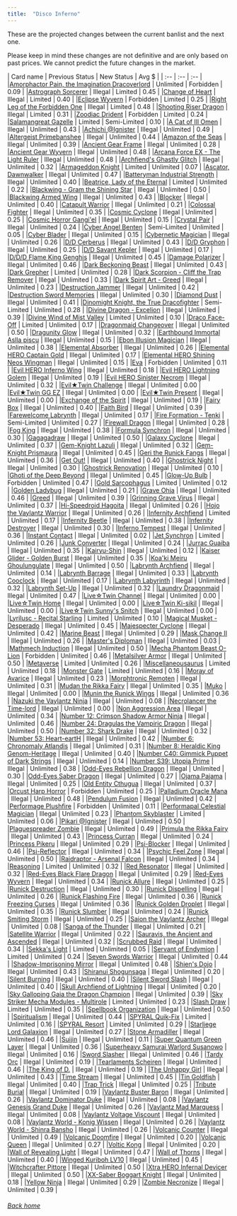 ```yaml
---
title:  "Disco Inferno"
---
```


These are the projected changes between the current banlist and the next one.

Please keep in mind these changes are not definitive and are only based on past prices. We cannot predict the future changes in the market.

| Card name | Previous Status | New Status | Avg $ |
| :-- | :-- | :-- |
|[Amorphactor Pain, the Imagination Dracoverlord](https://db.ygoprodeck.com/card/?search=Amorphactor%20Pain,%20the%20Imagination%20Dracoverlord) | Unlimited | Forbidden | 0.09 |
|[Astrograph Sorcerer](https://db.ygoprodeck.com/card/?search=Astrograph%20Sorcerer) | Illegal | Limited | 0.45 |
|[Change of Heart](https://db.ygoprodeck.com/card/?search=Change%20of%20Heart) | Illegal | Limited | 0.40 |
|[Eclipse Wyvern](https://db.ygoprodeck.com/card/?search=Eclipse%20Wyvern) | Forbidden | Limited | 0.25 |
|[Right Leg of the Forbidden One](https://db.ygoprodeck.com/card/?search=Right%20Leg%20of%20the%20Forbidden%20One) | Illegal | Limited | 0.48 |
|[Shooting Riser Dragon](https://db.ygoprodeck.com/card/?search=Shooting%20Riser%20Dragon) | Illegal | Limited | 0.31 |
|[Zoodiac Drident](https://db.ygoprodeck.com/card/?search=Zoodiac%20Drident) | Forbidden | Limited | 0.24 |
|[Salamangreat Gazelle](https://db.ygoprodeck.com/card/?search=Salamangreat%20Gazelle) | Limited | Semi-Limited | 0.10 |
|[A Cat of Ill Omen](https://db.ygoprodeck.com/card/?search=A%20Cat%20of%20Ill%20Omen) | Illegal | Unlimited | 0.43 |
|[Achichi @Ignister](https://db.ygoprodeck.com/card/?search=Achichi%20@Ignister) | Illegal | Unlimited | 0.49 |
|[Altergeist Primebanshee](https://db.ygoprodeck.com/card/?search=Altergeist%20Primebanshee) | Illegal | Unlimited | 0.44 |
|[Amazon of the Seas](https://db.ygoprodeck.com/card/?search=Amazon%20of%20the%20Seas) | Illegal | Unlimited | 0.39 |
|[Ancient Gear Frame](https://db.ygoprodeck.com/card/?search=Ancient%20Gear%20Frame) | Illegal | Unlimited | 0.28 |
|[Ancient Gear Wyvern](https://db.ygoprodeck.com/card/?search=Ancient%20Gear%20Wyvern) | Illegal | Unlimited | 0.48 |
|[Arcana Force EX - The Light Ruler](https://db.ygoprodeck.com/card/?search=Arcana%20Force%20EX%20-%20The%20Light%20Ruler) | Illegal | Unlimited | 0.48 |
|[Archfiend's Ghastly Glitch](https://db.ygoprodeck.com/card/?search=Archfiend's%20Ghastly%20Glitch) | Illegal | Unlimited | 0.32 |
|[Armageddon Knight](https://db.ygoprodeck.com/card/?search=Armageddon%20Knight) | Limited | Unlimited | 0.07 |
|[Ascator, Dawnwalker](https://db.ygoprodeck.com/card/?search=Ascator,%20Dawnwalker) | Illegal | Unlimited | 0.47 |
|[Batteryman Industrial Strength](https://db.ygoprodeck.com/card/?search=Batteryman%20Industrial%20Strength) | Illegal | Unlimited | 0.40 |
|[Beatrice, Lady of the Eternal](https://db.ygoprodeck.com/card/?search=Beatrice,%20Lady%20of%20the%20Eternal) | Limited | Unlimited | 0.22 |
|[Blackwing - Gram the Shining Star](https://db.ygoprodeck.com/card/?search=Blackwing%20-%20Gram%20the%20Shining%20Star) | Illegal | Unlimited | 0.50 |
|[Blackwing Armed Wing](https://db.ygoprodeck.com/card/?search=Blackwing%20Armed%20Wing) | Illegal | Unlimited | 0.43 |
|[Blocker](https://db.ygoprodeck.com/card/?search=Blocker) | Illegal | Unlimited | 0.40 |
|[Catapult Warrior](https://db.ygoprodeck.com/card/?search=Catapult%20Warrior) | Illegal | Unlimited | 0.21 |
|[Colossal Fighter](https://db.ygoprodeck.com/card/?search=Colossal%20Fighter) | Illegal | Unlimited | 0.35 |
|[Cosmic Cyclone](https://db.ygoprodeck.com/card/?search=Cosmic%20Cyclone) | Illegal | Unlimited | 0.25 |
|[Cosmic Horror Gangi'el](https://db.ygoprodeck.com/card/?search=Cosmic%20Horror%20Gangi'el) | Illegal | Unlimited | 0.15 |
|[Crystal Pair](https://db.ygoprodeck.com/card/?search=Crystal%20Pair) | Illegal | Unlimited | 0.24 |
|[Cyber Angel Benten](https://db.ygoprodeck.com/card/?search=Cyber%20Angel%20Benten) | Semi-Limited | Unlimited | 0.05 |
|[Cyber Blader](https://db.ygoprodeck.com/card/?search=Cyber%20Blader) | Illegal | Unlimited | 0.15 |
|[Cybernetic Magician](https://db.ygoprodeck.com/card/?search=Cybernetic%20Magician) | Illegal | Unlimited | 0.26 |
|[D/D Cerberus](https://db.ygoprodeck.com/card/?search=D/D%20Cerberus) | Illegal | Unlimited | 0.43 |
|[D/D Gryphon](https://db.ygoprodeck.com/card/?search=D/D%20Gryphon) | Illegal | Unlimited | 0.25 |
|[D/D Savant Kepler](https://db.ygoprodeck.com/card/?search=D/D%20Savant%20Kepler) | Illegal | Unlimited | 0.17 |
|[D/D/D Flame King Genghis](https://db.ygoprodeck.com/card/?search=D/D/D%20Flame%20King%20Genghis) | Illegal | Unlimited | 0.45 |
|[Damage Polarizer](https://db.ygoprodeck.com/card/?search=Damage%20Polarizer) | Illegal | Unlimited | 0.46 |
|[Dark Beckoning Beast](https://db.ygoprodeck.com/card/?search=Dark%20Beckoning%20Beast) | Illegal | Unlimited | 0.43 |
|[Dark Grepher](https://db.ygoprodeck.com/card/?search=Dark%20Grepher) | Limited | Unlimited | 0.28 |
|[Dark Scorpion - Cliff the Trap Remover](https://db.ygoprodeck.com/card/?search=Dark%20Scorpion%20-%20Cliff%20the%20Trap%20Remover) | Illegal | Unlimited | 0.33 |
|[Dark Spirit Art - Greed](https://db.ygoprodeck.com/card/?search=Dark%20Spirit%20Art%20-%20Greed) | Illegal | Unlimited | 0.23 |
|[Destruction Jammer](https://db.ygoprodeck.com/card/?search=Destruction%20Jammer) | Illegal | Unlimited | 0.42 |
|[Destruction Sword Memories](https://db.ygoprodeck.com/card/?search=Destruction%20Sword%20Memories) | Illegal | Unlimited | 0.30 |
|[Diamond Dust](https://db.ygoprodeck.com/card/?search=Diamond%20Dust) | Illegal | Unlimited | 0.41 |
|[Dinomight Knight, the True Dracofighter](https://db.ygoprodeck.com/card/?search=Dinomight%20Knight,%20the%20True%20Dracofighter) | Semi-Limited | Unlimited | 0.28 |
|[Divine Dragon - Excelion](https://db.ygoprodeck.com/card/?search=Divine%20Dragon%20-%20Excelion) | Illegal | Unlimited | 0.39 |
|[Divine Wind of Mist Valley](https://db.ygoprodeck.com/card/?search=Divine%20Wind%20of%20Mist%20Valley) | Limited | Unlimited | 0.10 |
|[Draco Face-Off](https://db.ygoprodeck.com/card/?search=Draco%20Face-Off) | Limited | Unlimited | 0.17 |
|[Dragonmaid Changeover](https://db.ygoprodeck.com/card/?search=Dragonmaid%20Changeover) | Illegal | Unlimited | 0.50 |
|[Dragunity Glow](https://db.ygoprodeck.com/card/?search=Dragunity%20Glow) | Illegal | Unlimited | 0.32 |
|[Earthbound Immortal Aslla piscu](https://db.ygoprodeck.com/card/?search=Earthbound%20Immortal%20Aslla%20piscu) | Illegal | Unlimited | 0.15 |
|[Ebon Illusion Magician](https://db.ygoprodeck.com/card/?search=Ebon%20Illusion%20Magician) | Illegal | Unlimited | 0.38 |
|[Elemental Absorber](https://db.ygoprodeck.com/card/?search=Elemental%20Absorber) | Illegal | Unlimited | 0.26 |
|[Elemental HERO Captain Gold](https://db.ygoprodeck.com/card/?search=Elemental%20HERO%20Captain%20Gold) | Illegal | Unlimited | 0.17 |
|[Elemental HERO Shining Neos Wingman](https://db.ygoprodeck.com/card/?search=Elemental%20HERO%20Shining%20Neos%20Wingman) | Illegal | Unlimited | 0.15 |
|[Eva](https://db.ygoprodeck.com/card/?search=Eva) | Forbidden | Unlimited | 0.11 |
|[Evil HERO Inferno Wing](https://db.ygoprodeck.com/card/?search=Evil%20HERO%20Inferno%20Wing) | Illegal | Unlimited | 0.18 |
|[Evil HERO Lightning Golem](https://db.ygoprodeck.com/card/?search=Evil%20HERO%20Lightning%20Golem) | Illegal | Unlimited | 0.19 |
|[Evil HERO Sinister Necrom](https://db.ygoprodeck.com/card/?search=Evil%20HERO%20Sinister%20Necrom) | Illegal | Unlimited | 0.32 |
|[Evil★Twin Challenge](https://db.ygoprodeck.com/card/?search=Evil★Twin%20Challenge) | Illegal | Unlimited | 0.00 |
|[Evil★Twin GG EZ](https://db.ygoprodeck.com/card/?search=Evil★Twin%20GG%20EZ) | Illegal | Unlimited | 0.00 |
|[Evil★Twin Present](https://db.ygoprodeck.com/card/?search=Evil★Twin%20Present) | Illegal | Unlimited | 0.00 |
|[Exchange of the Spirit](https://db.ygoprodeck.com/card/?search=Exchange%20of%20the%20Spirit) | Illegal | Unlimited | 0.19 |
|[Fairy Box](https://db.ygoprodeck.com/card/?search=Fairy%20Box) | Illegal | Unlimited | 0.40 |
|[Faith Bird](https://db.ygoprodeck.com/card/?search=Faith%20Bird) | Illegal | Unlimited | 0.39 |
|[Farewelcome Labrynth](https://db.ygoprodeck.com/card/?search=Farewelcome%20Labrynth) | Illegal | Unlimited | 0.17 |
|[Fire Formation - Tenki](https://db.ygoprodeck.com/card/?search=Fire%20Formation%20-%20Tenki) | Semi-Limited | Unlimited | 0.27 |
|[Firewall Dragon](https://db.ygoprodeck.com/card/?search=Firewall%20Dragon) | Illegal | Unlimited | 0.28 |
|[Fog King](https://db.ygoprodeck.com/card/?search=Fog%20King) | Illegal | Unlimited | 0.38 |
|[Formula Synchron](https://db.ygoprodeck.com/card/?search=Formula%20Synchron) | Illegal | Unlimited | 0.30 |
|[Gagagadraw](https://db.ygoprodeck.com/card/?search=Gagagadraw) | Illegal | Unlimited | 0.50 |
|[Galaxy Cyclone](https://db.ygoprodeck.com/card/?search=Galaxy%20Cyclone) | Illegal | Unlimited | 0.37 |
|[Gem-Knight Lazuli](https://db.ygoprodeck.com/card/?search=Gem-Knight%20Lazuli) | Illegal | Unlimited | 0.32 |
|[Gem-Knight Prismaura](https://db.ygoprodeck.com/card/?search=Gem-Knight%20Prismaura) | Illegal | Unlimited | 0.45 |
|[Geri the Runick Fangs](https://db.ygoprodeck.com/card/?search=Geri%20the%20Runick%20Fangs) | Illegal | Unlimited | 0.36 |
|[Get Out!](https://db.ygoprodeck.com/card/?search=Get%20Out!) | Illegal | Unlimited | 0.40 |
|[Ghostrick Night](https://db.ygoprodeck.com/card/?search=Ghostrick%20Night) | Illegal | Unlimited | 0.30 |
|[Ghostrick Renovation](https://db.ygoprodeck.com/card/?search=Ghostrick%20Renovation) | Illegal | Unlimited | 0.10 |
|[Ghoti of the Deep Beyond](https://db.ygoprodeck.com/card/?search=Ghoti%20of%20the%20Deep%20Beyond) | Illegal | Unlimited | 0.45 |
|[Glow-Up Bulb](https://db.ygoprodeck.com/card/?search=Glow-Up%20Bulb) | Forbidden | Unlimited | 0.47 |
|[Gold Sarcophagus](https://db.ygoprodeck.com/card/?search=Gold%20Sarcophagus) | Limited | Unlimited | 0.12 |
|[Golden Ladybug](https://db.ygoprodeck.com/card/?search=Golden%20Ladybug) | Illegal | Unlimited | 0.21 |
|[Grave Ohja](https://db.ygoprodeck.com/card/?search=Grave%20Ohja) | Illegal | Unlimited | 0.46 |
|[Greed](https://db.ygoprodeck.com/card/?search=Greed) | Illegal | Unlimited | 0.39 |
|[Grinning Grave Virus](https://db.ygoprodeck.com/card/?search=Grinning%20Grave%20Virus) | Illegal | Unlimited | 0.37 |
|[Hi-Speedroid Hagoita](https://db.ygoprodeck.com/card/?search=Hi-Speedroid%20Hagoita) | Illegal | Unlimited | 0.26 |
|[Hojo the Vaylantz Warrior](https://db.ygoprodeck.com/card/?search=Hojo%20the%20Vaylantz%20Warrior) | Illegal | Unlimited | 0.26 |
|[Infernity Archfiend](https://db.ygoprodeck.com/card/?search=Infernity%20Archfiend) | Limited | Unlimited | 0.17 |
|[Infernity Beetle](https://db.ygoprodeck.com/card/?search=Infernity%20Beetle) | Illegal | Unlimited | 0.38 |
|[Infernity Destroyer](https://db.ygoprodeck.com/card/?search=Infernity%20Destroyer) | Illegal | Unlimited | 0.30 |
|[Inferno Tempest](https://db.ygoprodeck.com/card/?search=Inferno%20Tempest) | Illegal | Unlimited | 0.36 |
|[Instant Contact](https://db.ygoprodeck.com/card/?search=Instant%20Contact) | Illegal | Unlimited | 0.02 |
|[Jet Synchron](https://db.ygoprodeck.com/card/?search=Jet%20Synchron) | Limited | Unlimited | 0.26 |
|[Junk Converter](https://db.ygoprodeck.com/card/?search=Junk%20Converter) | Illegal | Unlimited | 0.24 |
|[Jurrac Guaiba](https://db.ygoprodeck.com/card/?search=Jurrac%20Guaiba) | Illegal | Unlimited | 0.35 |
|[Kairyu-Shin](https://db.ygoprodeck.com/card/?search=Kairyu-Shin) | Illegal | Unlimited | 0.12 |
|[Kaiser Glider - Golden Burst](https://db.ygoprodeck.com/card/?search=Kaiser%20Glider%20-%20Golden%20Burst) | Illegal | Unlimited | 0.35 |
|[Koa'ki Meiru Ghoulungulate](https://db.ygoprodeck.com/card/?search=Koa'ki%20Meiru%20Ghoulungulate) | Illegal | Unlimited | 0.50 |
|[Labrynth Archfiend](https://db.ygoprodeck.com/card/?search=Labrynth%20Archfiend) | Illegal | Unlimited | 0.14 |
|[Labrynth Barrage](https://db.ygoprodeck.com/card/?search=Labrynth%20Barrage) | Illegal | Unlimited | 0.33 |
|[Labrynth Cooclock](https://db.ygoprodeck.com/card/?search=Labrynth%20Cooclock) | Illegal | Unlimited | 0.17 |
|[Labrynth Labyrinth](https://db.ygoprodeck.com/card/?search=Labrynth%20Labyrinth) | Illegal | Unlimited | 0.32 |
|[Labrynth Set-Up](https://db.ygoprodeck.com/card/?search=Labrynth%20Set-Up) | Illegal | Unlimited | 0.32 |
|[Laundry Dragonmaid](https://db.ygoprodeck.com/card/?search=Laundry%20Dragonmaid) | Illegal | Unlimited | 0.47 |
|[Live☆Twin Channel](https://db.ygoprodeck.com/card/?search=Live☆Twin%20Channel) | Illegal | Unlimited | 0.00 |
|[Live☆Twin Home](https://db.ygoprodeck.com/card/?search=Live☆Twin%20Home) | Illegal | Unlimited | 0.00 |
|[Live☆Twin Ki-sikil](https://db.ygoprodeck.com/card/?search=Live☆Twin%20Ki-sikil) | Illegal | Unlimited | 0.00 |
|[Live☆Twin Sunny's Snitch](https://db.ygoprodeck.com/card/?search=Live☆Twin%20Sunny's%20Snitch) | Illegal | Unlimited | 0.00 |
|[Lyrilusc - Recital Starling](https://db.ygoprodeck.com/card/?search=Lyrilusc%20-%20Recital%20Starling) | Limited | Unlimited | 0.10 |
|[Magical Musket - Desperado](https://db.ygoprodeck.com/card/?search=Magical%20Musket%20-%20Desperado) | Illegal | Unlimited | 0.45 |
|[Majespecter Cyclone](https://db.ygoprodeck.com/card/?search=Majespecter%20Cyclone) | Illegal | Unlimited | 0.42 |
|[Marine Beast](https://db.ygoprodeck.com/card/?search=Marine%20Beast) | Illegal | Unlimited | 0.29 |
|[Mask Change II](https://db.ygoprodeck.com/card/?search=Mask%20Change%20II) | Illegal | Unlimited | 0.26 |
|[Master's Diploman](https://db.ygoprodeck.com/card/?search=Master's%20Diploman) | Illegal | Unlimited | 0.03 |
|[Mathmech Induction](https://db.ygoprodeck.com/card/?search=Mathmech%20Induction) | Illegal | Unlimited | 0.50 |
|[Mecha Phantom Beast O-Lion](https://db.ygoprodeck.com/card/?search=Mecha%20Phantom%20Beast%20O-Lion) | Forbidden | Unlimited | 0.46 |
|[Metalsilver Armor](https://db.ygoprodeck.com/card/?search=Metalsilver%20Armor) | Illegal | Unlimited | 0.50 |
|[Metaverse](https://db.ygoprodeck.com/card/?search=Metaverse) | Limited | Unlimited | 0.26 |
|[Miscellaneousaurus](https://db.ygoprodeck.com/card/?search=Miscellaneousaurus) | Limited | Unlimited | 0.18 |
|[Monster Gate](https://db.ygoprodeck.com/card/?search=Monster%20Gate) | Limited | Unlimited | 0.16 |
|[Moray of Avarice](https://db.ygoprodeck.com/card/?search=Moray%20of%20Avarice) | Illegal | Unlimited | 0.23 |
|[Morphtronic Remoten](https://db.ygoprodeck.com/card/?search=Morphtronic%20Remoten) | Illegal | Unlimited | 0.31 |
|[Mudan the Rikka Fairy](https://db.ygoprodeck.com/card/?search=Mudan%20the%20Rikka%20Fairy) | Illegal | Unlimited | 0.35 |
|[Muko](https://db.ygoprodeck.com/card/?search=Muko) | Illegal | Unlimited | 0.00 |
|[Munin the Runick Wings](https://db.ygoprodeck.com/card/?search=Munin%20the%20Runick%20Wings) | Illegal | Unlimited | 0.36 |
|[Nazuki the Vaylantz Ninja](https://db.ygoprodeck.com/card/?search=Nazuki%20the%20Vaylantz%20Ninja) | Illegal | Unlimited | 0.08 |
|[Necrolancer the Time-lord](https://db.ygoprodeck.com/card/?search=Necrolancer%20the%20Time-lord) | Illegal | Unlimited | 0.00 |
|[Non Aggression Area](https://db.ygoprodeck.com/card/?search=Non%20Aggression%20Area) | Illegal | Unlimited | 0.34 |
|[Number 12: Crimson Shadow Armor Ninja](https://db.ygoprodeck.com/card/?search=Number%2012:%20Crimson%20Shadow%20Armor%20Ninja) | Illegal | Unlimited | 0.46 |
|[Number 24: Dragulas the Vampiric Dragon](https://db.ygoprodeck.com/card/?search=Number%2024:%20Dragulas%20the%20Vampiric%20Dragon) | Illegal | Unlimited | 0.50 |
|[Number 32: Shark Drake](https://db.ygoprodeck.com/card/?search=Number%2032:%20Shark%20Drake) | Illegal | Unlimited | 0.32 |
|[Number 53: Heart-eartH](https://db.ygoprodeck.com/card/?search=Number%2053:%20Heart-eartH) | Illegal | Unlimited | 0.42 |
|[Number 6: Chronomaly Atlandis](https://db.ygoprodeck.com/card/?search=Number%206:%20Chronomaly%20Atlandis) | Illegal | Unlimited | 0.31 |
|[Number 8: Heraldic King Genom-Heritage](https://db.ygoprodeck.com/card/?search=Number%208:%20Heraldic%20King%20Genom-Heritage) | Illegal | Unlimited | 0.40 |
|[Number C40: Gimmick Puppet of Dark Strings](https://db.ygoprodeck.com/card/?search=Number%20C40:%20Gimmick%20Puppet%20of%20Dark%20Strings) | Illegal | Unlimited | 0.14 |
|[Number S39: Utopia Prime](https://db.ygoprodeck.com/card/?search=Number%20S39:%20Utopia%20Prime) | Illegal | Unlimited | 0.38 |
|[Odd-Eyes Rebellion Dragon](https://db.ygoprodeck.com/card/?search=Odd-Eyes%20Rebellion%20Dragon) | Illegal | Unlimited | 0.30 |
|[Odd-Eyes Saber Dragon](https://db.ygoprodeck.com/card/?search=Odd-Eyes%20Saber%20Dragon) | Illegal | Unlimited | 0.27 |
|[Ojama Pajama](https://db.ygoprodeck.com/card/?search=Ojama%20Pajama) | Illegal | Unlimited | 0.25 |
|[Old Entity Cthugua](https://db.ygoprodeck.com/card/?search=Old%20Entity%20Cthugua) | Illegal | Unlimited | 0.37 |
|[Orcust Harp Horror](https://db.ygoprodeck.com/card/?search=Orcust%20Harp%20Horror) | Forbidden | Unlimited | 0.25 |
|[Palladium Oracle Mana](https://db.ygoprodeck.com/card/?search=Palladium%20Oracle%20Mana) | Illegal | Unlimited | 0.48 |
|[Pendulum Fusion](https://db.ygoprodeck.com/card/?search=Pendulum%20Fusion) | Illegal | Unlimited | 0.42 |
|[Performage Plushfire](https://db.ygoprodeck.com/card/?search=Performage%20Plushfire) | Forbidden | Unlimited | 0.11 |
|[Performapal Celestial Magician](https://db.ygoprodeck.com/card/?search=Performapal%20Celestial%20Magician) | Illegal | Unlimited | 0.23 |
|[Phantom Skyblaster](https://db.ygoprodeck.com/card/?search=Phantom%20Skyblaster) | Limited | Unlimited | 0.06 |
|[Pikari @Ignister](https://db.ygoprodeck.com/card/?search=Pikari%20@Ignister) | Illegal | Unlimited | 0.50 |
|[Plaguespreader Zombie](https://db.ygoprodeck.com/card/?search=Plaguespreader%20Zombie) | Illegal | Unlimited | 0.49 |
|[Primula the Rikka Fairy](https://db.ygoprodeck.com/card/?search=Primula%20the%20Rikka%20Fairy) | Illegal | Unlimited | 0.43 |
|[Princess Curran](https://db.ygoprodeck.com/card/?search=Princess%20Curran) | Illegal | Unlimited | 0.24 |
|[Princess Pikeru](https://db.ygoprodeck.com/card/?search=Princess%20Pikeru) | Illegal | Unlimited | 0.29 |
|[Psi-Blocker](https://db.ygoprodeck.com/card/?search=Psi-Blocker) | Illegal | Unlimited | 0.46 |
|[Psi-Reflector](https://db.ygoprodeck.com/card/?search=Psi-Reflector) | Illegal | Unlimited | 0.34 |
|[Psychic Feel Zone](https://db.ygoprodeck.com/card/?search=Psychic%20Feel%20Zone) | Illegal | Unlimited | 0.50 |
|[Raidraptor - Arsenal Falcon](https://db.ygoprodeck.com/card/?search=Raidraptor%20-%20Arsenal%20Falcon) | Illegal | Unlimited | 0.34 |
|[Reasoning](https://db.ygoprodeck.com/card/?search=Reasoning) | Limited | Unlimited | 0.32 |
|[Red Resonator](https://db.ygoprodeck.com/card/?search=Red%20Resonator) | Illegal | Unlimited | 0.32 |
|[Red-Eyes Black Flare Dragon](https://db.ygoprodeck.com/card/?search=Red-Eyes%20Black%20Flare%20Dragon) | Illegal | Unlimited | 0.29 |
|[Red-Eyes Wyvern](https://db.ygoprodeck.com/card/?search=Red-Eyes%20Wyvern) | Illegal | Unlimited | 0.34 |
|[Runick Allure](https://db.ygoprodeck.com/card/?search=Runick%20Allure) | Illegal | Unlimited | 0.25 |
|[Runick Destruction](https://db.ygoprodeck.com/card/?search=Runick%20Destruction) | Illegal | Unlimited | 0.30 |
|[Runick Dispelling](https://db.ygoprodeck.com/card/?search=Runick%20Dispelling) | Illegal | Unlimited | 0.26 |
|[Runick Flashing Fire](https://db.ygoprodeck.com/card/?search=Runick%20Flashing%20Fire) | Illegal | Unlimited | 0.36 |
|[Runick Freezing Curses](https://db.ygoprodeck.com/card/?search=Runick%20Freezing%20Curses) | Illegal | Unlimited | 0.36 |
|[Runick Golden Droplet](https://db.ygoprodeck.com/card/?search=Runick%20Golden%20Droplet) | Illegal | Unlimited | 0.35 |
|[Runick Slumber](https://db.ygoprodeck.com/card/?search=Runick%20Slumber) | Illegal | Unlimited | 0.24 |
|[Runick Smiting Storm](https://db.ygoprodeck.com/card/?search=Runick%20Smiting%20Storm) | Illegal | Unlimited | 0.25 |
|[Saion the Vaylantz Archer](https://db.ygoprodeck.com/card/?search=Saion%20the%20Vaylantz%20Archer) | Illegal | Unlimited | 0.08 |
|[Sanga of the Thunder](https://db.ygoprodeck.com/card/?search=Sanga%20of%20the%20Thunder) | Illegal | Unlimited | 0.21 |
|[Satellite Warrior](https://db.ygoprodeck.com/card/?search=Satellite%20Warrior) | Illegal | Unlimited | 0.22 |
|[Sauravis, the Ancient and Ascended](https://db.ygoprodeck.com/card/?search=Sauravis,%20the%20Ancient%20and%20Ascended) | Illegal | Unlimited | 0.32 |
|[Scrubbed Raid](https://db.ygoprodeck.com/card/?search=Scrubbed%20Raid) | Illegal | Unlimited | 0.34 |
|[Sekka's Light](https://db.ygoprodeck.com/card/?search=Sekka's%20Light) | Limited | Unlimited | 0.05 |
|[Servant of Endymion](https://db.ygoprodeck.com/card/?search=Servant%20of%20Endymion) | Limited | Unlimited | 0.24 |
|[Seven Swords Warrior](https://db.ygoprodeck.com/card/?search=Seven%20Swords%20Warrior) | Illegal | Unlimited | 0.44 |
|[Shadow-Imprisoning Mirror](https://db.ygoprodeck.com/card/?search=Shadow-Imprisoning%20Mirror) | Illegal | Unlimited | 0.48 |
|[Shien's Dojo](https://db.ygoprodeck.com/card/?search=Shien's%20Dojo) | Illegal | Unlimited | 0.43 |
|[Shiranui Shogunsaga](https://db.ygoprodeck.com/card/?search=Shiranui%20Shogunsaga) | Illegal | Unlimited | 0.20 |
|[Silent Burning](https://db.ygoprodeck.com/card/?search=Silent%20Burning) | Illegal | Unlimited | 0.40 |
|[Silent Sword Slash](https://db.ygoprodeck.com/card/?search=Silent%20Sword%20Slash) | Illegal | Unlimited | 0.40 |
|[Skull Archfiend of Lightning](https://db.ygoprodeck.com/card/?search=Skull%20Archfiend%20of%20Lightning) | Illegal | Unlimited | 0.20 |
|[Sky Galloping Gaia the Dragon Champion](https://db.ygoprodeck.com/card/?search=Sky%20Galloping%20Gaia%20the%20Dragon%20Champion) | Illegal | Unlimited | 0.39 |
|[Sky Striker Mecha Modules - Multirole](https://db.ygoprodeck.com/card/?search=Sky%20Striker%20Mecha%20Modules%20-%20Multirole) | Limited | Unlimited | 0.23 |
|[Slash Draw](https://db.ygoprodeck.com/card/?search=Slash%20Draw) | Limited | Unlimited | 0.35 |
|[Spellbook Organization](https://db.ygoprodeck.com/card/?search=Spellbook%20Organization) | Illegal | Unlimited | 0.50 |
|[Spiritualism](https://db.ygoprodeck.com/card/?search=Spiritualism) | Illegal | Unlimited | 0.44 |
|[SPYRAL Quik-Fix](https://db.ygoprodeck.com/card/?search=SPYRAL%20Quik-Fix) | Limited | Unlimited | 0.16 |
|[SPYRAL Resort](https://db.ygoprodeck.com/card/?search=SPYRAL%20Resort) | Limited | Unlimited | 0.29 |
|[Starliege Lord Galaxion](https://db.ygoprodeck.com/card/?search=Starliege%20Lord%20Galaxion) | Illegal | Unlimited | 0.27 |
|[Stone Armadiller](https://db.ygoprodeck.com/card/?search=Stone%20Armadiller) | Illegal | Unlimited | 0.46 |
|[Suijin](https://db.ygoprodeck.com/card/?search=Suijin) | Illegal | Unlimited | 0.11 |
|[Super Quantum Green Layer](https://db.ygoprodeck.com/card/?search=Super%20Quantum%20Green%20Layer) | Illegal | Unlimited | 0.36 |
|[Superheavy Samurai Warlord Susanowo](https://db.ygoprodeck.com/card/?search=Superheavy%20Samurai%20Warlord%20Susanowo) | Illegal | Unlimited | 0.16 |
|[Sword Slasher](https://db.ygoprodeck.com/card/?search=Sword%20Slasher) | Illegal | Unlimited | 0.46 |
|[Tardy Orc](https://db.ygoprodeck.com/card/?search=Tardy%20Orc) | Illegal | Unlimited | 0.19 |
|[Tearlaments Scheiren](https://db.ygoprodeck.com/card/?search=Tearlaments%20Scheiren) | Illegal | Unlimited | 0.46 |
|[The King of D.](https://db.ygoprodeck.com/card/?search=The%20King%20of%20D.) | Illegal | Unlimited | 0.19 |
|[The Unhappy Girl](https://db.ygoprodeck.com/card/?search=The%20Unhappy%20Girl) | Illegal | Unlimited | 0.43 |
|[Time Stream](https://db.ygoprodeck.com/card/?search=Time%20Stream) | Illegal | Unlimited | 0.45 |
|[Tin Goldfish](https://db.ygoprodeck.com/card/?search=Tin%20Goldfish) | Illegal | Unlimited | 0.40 |
|[Trap Trick](https://db.ygoprodeck.com/card/?search=Trap%20Trick) | Illegal | Unlimited | 0.25 |
|[Tribute Burial](https://db.ygoprodeck.com/card/?search=Tribute%20Burial) | Illegal | Unlimited | 0.19 |
|[Vaylantz Buster Baron](https://db.ygoprodeck.com/card/?search=Vaylantz%20Buster%20Baron) | Illegal | Unlimited | 0.26 |
|[Vaylantz Dominator Duke](https://db.ygoprodeck.com/card/?search=Vaylantz%20Dominator%20Duke) | Illegal | Unlimited | 0.08 |
|[Vaylantz Genesis Grand Duke](https://db.ygoprodeck.com/card/?search=Vaylantz%20Genesis%20Grand%20Duke) | Illegal | Unlimited | 0.26 |
|[Vaylantz Mad Marquess](https://db.ygoprodeck.com/card/?search=Vaylantz%20Mad%20Marquess) | Illegal | Unlimited | 0.08 |
|[Vaylantz Voltage Viscount](https://db.ygoprodeck.com/card/?search=Vaylantz%20Voltage%20Viscount) | Illegal | Unlimited | 0.08 |
|[Vaylantz World - Konig Wissen](https://db.ygoprodeck.com/card/?search=Vaylantz%20World%20-%20Konig%20Wissen) | Illegal | Unlimited | 0.26 |
|[Vaylantz World - Shinra Bansho](https://db.ygoprodeck.com/card/?search=Vaylantz%20World%20-%20Shinra%20Bansho) | Illegal | Unlimited | 0.26 |
|[Volcanic Counter](https://db.ygoprodeck.com/card/?search=Volcanic%20Counter) | Illegal | Unlimited | 0.49 |
|[Volcanic Doomfire](https://db.ygoprodeck.com/card/?search=Volcanic%20Doomfire) | Illegal | Unlimited | 0.20 |
|[Volcanic Queen](https://db.ygoprodeck.com/card/?search=Volcanic%20Queen) | Illegal | Unlimited | 0.27 |
|[Voltic Kong](https://db.ygoprodeck.com/card/?search=Voltic%20Kong) | Illegal | Unlimited | 0.20 |
|[Wall of Revealing Light](https://db.ygoprodeck.com/card/?search=Wall%20of%20Revealing%20Light) | Illegal | Unlimited | 0.47 |
|[Wall of Thorns](https://db.ygoprodeck.com/card/?search=Wall%20of%20Thorns) | Illegal | Unlimited | 0.40 |
|[Winged Kuriboh LV10](https://db.ygoprodeck.com/card/?search=Winged%20Kuriboh%20LV10) | Illegal | Unlimited | 0.45 |
|[Witchcrafter Pittore](https://db.ygoprodeck.com/card/?search=Witchcrafter%20Pittore) | Illegal | Unlimited | 0.50 |
|[Xtra HERO Infernal Devicer](https://db.ygoprodeck.com/card/?search=Xtra%20HERO%20Infernal%20Devicer) | Illegal | Unlimited | 0.50 |
|[XX-Saber Boggart Knight](https://db.ygoprodeck.com/card/?search=XX-Saber%20Boggart%20Knight) | Illegal | Unlimited | 0.18 |
|[Yellow Ninja](https://db.ygoprodeck.com/card/?search=Yellow%20Ninja) | Illegal | Unlimited | 0.29 |
|[Zombie Necronize](https://db.ygoprodeck.com/card/?search=Zombie%20Necronize) | Illegal | Unlimited | 0.39 |

###### [Back home](index)